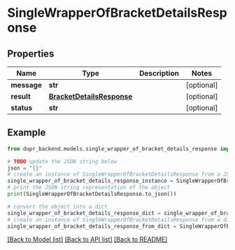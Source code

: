 # SingleWrapperOfBracketDetailsResponse


## Properties

Name | Type | Description | Notes
------------ | ------------- | ------------- | -------------
**message** | **str** |  | [optional] 
**result** | [**BracketDetailsResponse**](BracketDetailsResponse.md) |  | [optional] 
**status** | **str** |  | [optional] 

## Example

```python
from dupr_backend.models.single_wrapper_of_bracket_details_response import SingleWrapperOfBracketDetailsResponse

# TODO update the JSON string below
json = "{}"
# create an instance of SingleWrapperOfBracketDetailsResponse from a JSON string
single_wrapper_of_bracket_details_response_instance = SingleWrapperOfBracketDetailsResponse.from_json(json)
# print the JSON string representation of the object
print(SingleWrapperOfBracketDetailsResponse.to_json())

# convert the object into a dict
single_wrapper_of_bracket_details_response_dict = single_wrapper_of_bracket_details_response_instance.to_dict()
# create an instance of SingleWrapperOfBracketDetailsResponse from a dict
single_wrapper_of_bracket_details_response_from_dict = SingleWrapperOfBracketDetailsResponse.from_dict(single_wrapper_of_bracket_details_response_dict)
```
[[Back to Model list]](../README.md#documentation-for-models) [[Back to API list]](../README.md#documentation-for-api-endpoints) [[Back to README]](../README.md)


